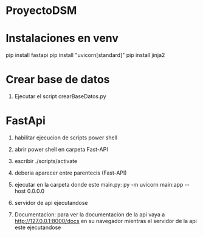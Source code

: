 # ProyectoDSM


# Instalaciones en venv
pip install fastapi
pip install "uvicorn[standard]"
pip install jinja2

# Crear base de datos
1) Ejecutar el script crearBaseDatos.py

# FastApi

1) habilitar ejecucion de scripts power shell
2) abrir power shell en carpeta Fast-API
3) escribir ./scripts/activate
4) deberia aparecer entre parentecis (Fast-API)

5) ejecutar en la carpeta donde este main.py: py -m uvicorn main:app --host 0.0.0.0
6) servidor de api ejecutandose

7) Documentacion: para ver la documentacion de la api vaya a http://127.0.0.1:8000/docs en su navegador mientras el servidor de la api este ejecutandose